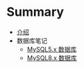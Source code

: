 # Summary

* [介绍](README.md)
* 数据库笔记
    * [MySQL5.x 数据库](数据库笔记/MySQL5x.md)
    * [MySQL8.x 数据库](数据库笔记/MySQL8x.md)

